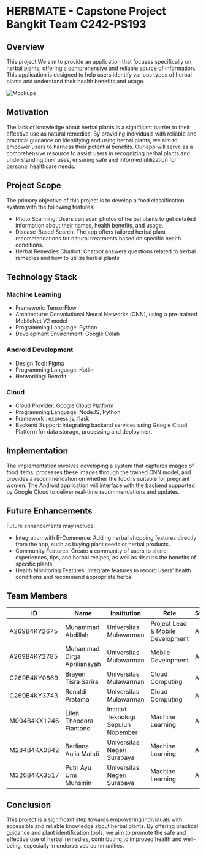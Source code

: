 # HERBMATE - Capstone Project Bangkit Team C242-PS193

## Overview

This project We aim to provide an application that focuses specifically on herbal plants, offering a comprehensive and reliable source of information. This application is designed to help users identify various types of herbal plants and understand their health benefits and usage.

![Mockups](https://storage.googleapis.com/herbmate-models/Data-Image/HerbMate.jpg)


## Motivation

The lack of knowledge about herbal plants is a significant barrier to their effective use as natural remedies. By providing individuals with reliable and practical guidance on identifying and using herbal plants, we aim to empower users to harness their potential benefits. Our app will serve as a comprehensive resource to assist users in recognizing herbal plants and understanding their uses, ensuring safe and informed utilization for personal healthcare needs.

## Project Scope

The primary objective of this project is to develop a food classification system with the following features:
- Photo Scanning: Users can scan photos of herbal plants to get detailed information about their names, health benefits, and usage.
- Disease-Based Search: The app offers tailored herbal plant recommendations for natural treatments based on specific health conditions.
- Herbal Remedies Chatbot: Chatbot answers questions related to herbal remedies and how to utilize herbal plants

## Technology Stack

### Machine Learning
- Framework: TensorFlow
- Architecture: Convolutional Neural Networks (CNN), using a pre-trained MobileNet V2 model
- Programming Language: Python
- Development Environment: Google Colab

### Android Development
- Design Tool: Figma
- Programming Language: Kotlin
- Networking: Retrofit

### Cloud
- Cloud Provider: Google Cloud Platform
- Programming Language: NodeJS, Python
- Framework : express.js, flask
- Backend Support: Integrating backend services using Google Cloud Platform for data storage, processing and deployment
 

## Implementation

The implementation involves developing a system that captures images of food items, processes these images through the trained CNN model, and provides a recommendation on whether the food is suitable for pregnant women. The Android application will interface with the backend supported by Google Cloud to deliver real-time recommendations and updates.

## Future Enhancements

Future enhancements may include:
- Integration with E-Commerce: Adding herbal shopping features directly from the app, such as buying plant seeds or herbal products.
- Community Features: Create a community of users to share experiences, tips, and herbal recipes, as well as discuss the benefits of specific plants.
- Health Monitoring Features: Integrate features to record users' health conditions and recommend appropriate herbs.

## Team Members

| ID           | Name                            | Institution                          | Role                                | Status  |
|--------------|---------------------------------|--------------------------------------|-------------------------------------|---------|
| A269B4KY2675 | Muhammad Abdillah               | Universitas Mulawarman               | Project Lead & Mobile Development   | Active  |
| A269B4KY2785 | Muhammad Dirga Apriliansyah     | Universitas Mulawarman               | Mobile Development                  | Active  |
| C269B4KY0869 | Brayen Tisra Sarira             | Universitas Mulawarman               | Cloud Computing                     | Active  |
| C269B4KY3743 | Renaldi Pratama                 | Universitas Mulawarman               | Cloud Computing                     | Active  |
| M004B4KX1246 | Ellen Theodora Fiantono         | Institut Teknologi Sepuluh Nopember  | Machine Learning                    | Active  |
| M284B4KX0842 | Berliana Aulia Mahdi            | Universitas Negeri Surabaya          | Machine Learning                    | Active  |
| M320B4KX3517 | Putri Ayu Umi Muhsinin          | Universitas Negeri Surabaya          | Machine Learning                    | Active  |

## Conclusion

This project is a significant step towards empowering individuals with accessible and reliable knowledge about herbal plants. By offering practical guidance and plant identification tools, we aim to promote the safe and effective use of herbal remedies, contributing to improved health and well-being, especially in underserved communities.

